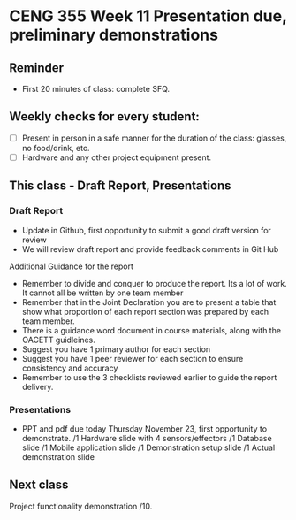 # CENG 355 Week 11 Presentation due, preliminary demonstrations

## Reminder
- First 20 minutes of class: complete SFQ.

## Weekly checks for every student:
- [ ] Present in person in a safe manner for the duration of the class: glasses, no food/drink, etc.
- [ ] Hardware and any other project equipment present.

## This class - Draft Report, Presentations

### Draft Report
- Update in Github, first opportunity to submit a good draft version for review
- We will review draft report and provide feedback comments in Git Hub

Additional Guidance for the report
- Remember to divide and conquer to produce the report. Its a lot of work. It cannot all be written by one team member
- Remember that in the Joint Declaration you are to present a table that show what proportion of each report section was prepared by each team member.
- There is a guidance word document in course materials, along with the OACETT guidleines. 
- Suggest you have 1 primary author for each section
- Suggest you have 1 peer reviewer for each section to ensure consistency and accuracy
- Remember to use the 3 checklists reviewed earlier to guide the report delivery. 
  
### Presentations
- PPT and pdf due today Thursday November 23, first opportunity to demonstrate.
/1 Hardware slide with 4 sensors/effectors
/1 Database slide
/1 Mobile application slide
/1 Demonstration setup slide
/1 Actual demonstration slide

## Next class
Project functionality demonstration /10.
